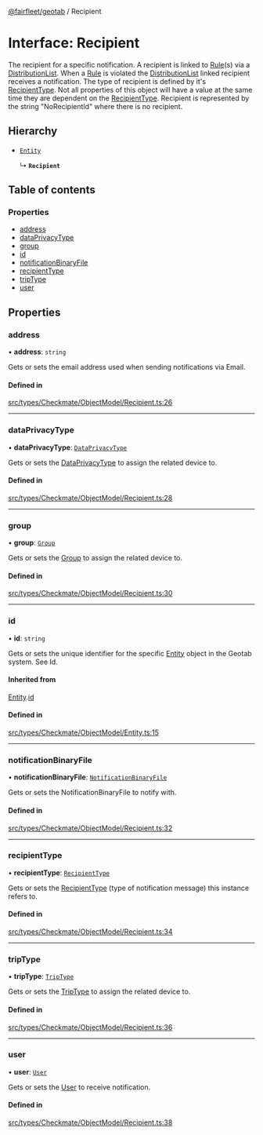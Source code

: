 [@fairfleet/geotab](../README.md) / Recipient

# Interface: Recipient

The recipient for a specific notification. A recipient is linked to
 [Rule](Rule.md)(s) via a
 [DistributionList](DistributionList.md).
 When a [Rule](Rule.md) is violated the
 [DistributionList](DistributionList.md) linked recipient receives a notification.
 The type of recipient is defined by it's [RecipientType](../README.md#recipienttype).
 Not all properties of this object will have a value at the same time they are dependent on the
 [RecipientType](../README.md#recipienttype).
 Recipient is represented by the string "NoRecipientId" where there is no recipient.

## Hierarchy

- [`Entity`](Entity.md)

  ↳ **`Recipient`**

## Table of contents

### Properties

- [address](Recipient.md#address)
- [dataPrivacyType](Recipient.md#dataprivacytype)
- [group](Recipient.md#group)
- [id](Recipient.md#id)
- [notificationBinaryFile](Recipient.md#notificationbinaryfile)
- [recipientType](Recipient.md#recipienttype)
- [tripType](Recipient.md#triptype)
- [user](Recipient.md#user)

## Properties

### address

• **address**: `string`

Gets or sets the email address used when sending notifications via Email.

#### Defined in

[src/types/Checkmate/ObjectModel/Recipient.ts:26](https://github.com/fairfleet/geotab/blob/d57d931/src/types/Checkmate/ObjectModel/Recipient.ts#L26)

___

### dataPrivacyType

• **dataPrivacyType**: [`DataPrivacyType`](DataPrivacyType.md)

Gets or sets the [DataPrivacyType](DataPrivacyType.md) to assign the related device to.

#### Defined in

[src/types/Checkmate/ObjectModel/Recipient.ts:28](https://github.com/fairfleet/geotab/blob/d57d931/src/types/Checkmate/ObjectModel/Recipient.ts#L28)

___

### group

• **group**: [`Group`](Group.md)

Gets or sets the [Group](Group.md) to assign the related device to.

#### Defined in

[src/types/Checkmate/ObjectModel/Recipient.ts:30](https://github.com/fairfleet/geotab/blob/d57d931/src/types/Checkmate/ObjectModel/Recipient.ts#L30)

___

### id

• **id**: `string`

Gets or sets the unique identifier for the specific [Entity](Entity.md) object in the Geotab system. See Id.

#### Inherited from

[Entity](Entity.md).[id](Entity.md#id)

#### Defined in

[src/types/Checkmate/ObjectModel/Entity.ts:15](https://github.com/fairfleet/geotab/blob/d57d931/src/types/Checkmate/ObjectModel/Entity.ts#L15)

___

### notificationBinaryFile

• **notificationBinaryFile**: [`NotificationBinaryFile`](NotificationBinaryFile.md)

Gets or sets the NotificationBinaryFile to notify with.

#### Defined in

[src/types/Checkmate/ObjectModel/Recipient.ts:32](https://github.com/fairfleet/geotab/blob/d57d931/src/types/Checkmate/ObjectModel/Recipient.ts#L32)

___

### recipientType

• **recipientType**: [`RecipientType`](../README.md#recipienttype)

Gets or sets the [RecipientType](../README.md#recipienttype) (type of notification message) this instance refers to.

#### Defined in

[src/types/Checkmate/ObjectModel/Recipient.ts:34](https://github.com/fairfleet/geotab/blob/d57d931/src/types/Checkmate/ObjectModel/Recipient.ts#L34)

___

### tripType

• **tripType**: [`TripType`](../README.md#triptype)

Gets or sets the [TripType](../README.md#triptype) to assign the related device to.

#### Defined in

[src/types/Checkmate/ObjectModel/Recipient.ts:36](https://github.com/fairfleet/geotab/blob/d57d931/src/types/Checkmate/ObjectModel/Recipient.ts#L36)

___

### user

• **user**: [`User`](User.md)

Gets or sets the [User](User.md) to receive notification.

#### Defined in

[src/types/Checkmate/ObjectModel/Recipient.ts:38](https://github.com/fairfleet/geotab/blob/d57d931/src/types/Checkmate/ObjectModel/Recipient.ts#L38)
